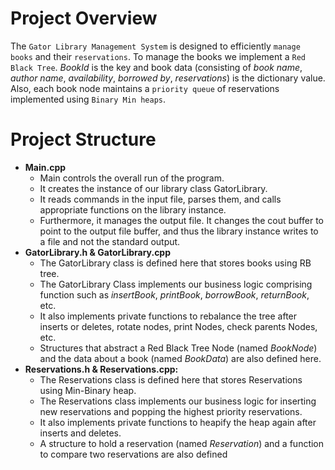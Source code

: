# Project Overview
The ``Gator Library Management System`` is designed to efficiently ``manage books`` and their
``reservations``. To manage the books we implement a ``Red Black Tree``. *BookId* is the key and book
data (consisting of *book name*, *author name*, *availability*, *borrowed by*, *reservations*) is the
dictionary value. Also, each book node maintains a ``priority queue`` of reservations implemented
using ``Binary Min heaps``.

# Project Structure
- **Main.cpp**
    - Main controls the overall run of the program.
    - It creates the instance of our library class GatorLibrary.
    - It reads commands in the input file, parses them, and calls appropriate functions
on the library instance.
    - Furthermore, it manages the output file. It changes the cout buffer to point to the
output file buffer, and thus the library instance writes to a file and not the standard
output.
- **GatorLibrary.h & GatorLibrary.cpp**
    - The GatorLibrary class is defined here that stores books using RB tree.
    - The GatorLibrary Class implements our business logic comprising function such as *insertBook*, *printBook*, *borrowBook*, *returnBook*, etc.
    - It also implements private functions to rebalance the tree after inserts or deletes, rotate nodes, print Nodes, check parents Nodes, etc.
    - Structures that abstract a Red Black Tree Node (named *BookNode*) and the data about a book (named *BookData*) are also defined here.
- **Reservations.h & Reservations.cpp:**
    - The Reservations class is defined here that stores Reservations using Min-Binary heap.
    - The Reservations class implements our business logic for inserting new reservations and popping the highest priority reservations.
    - It also implements private functions to heapify the heap again after inserts and deletes.
    - A structure to hold a reservation (named *Reservation*) and a function to compare two reservations are also defined